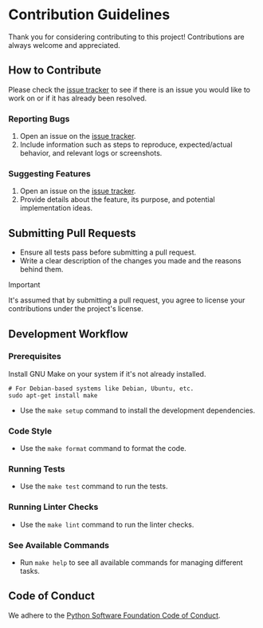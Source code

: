 # Contribution Guidelines

Thank you for considering contributing to this project!
Contributions are always welcome and appreciated.

## How to Contribute

Please check the [issue tracker](https://github.com/habedi/cogitator/issues) to see if there is an issue you
would like to work on or if it has already been resolved.

### Reporting Bugs

1. Open an issue on the [issue tracker](https://github.com/habedi/cogitator/issues).
2. Include information such as steps to reproduce, expected/actual behavior, and relevant logs or screenshots.

### Suggesting Features

1. Open an issue on the [issue tracker](https://github.com/habedi/cogitator/issues).
2. Provide details about the feature, its purpose, and potential implementation ideas.

## Submitting Pull Requests

- Ensure all tests pass before submitting a pull request.
- Write a clear description of the changes you made and the reasons behind them.

> [!IMPORTANT]
> It's assumed that by submitting a pull request, you agree to license your contributions under the project's license.

## Development Workflow

### Prerequisites

Install GNU Make on your system if it's not already installed.

```shell
# For Debian-based systems like Debian, Ubuntu, etc.
sudo apt-get install make
```

- Use the `make setup` command to install the development dependencies.

### Code Style

- Use the `make format` command to format the code.

### Running Tests

- Use the `make test` command to run the tests.

### Running Linter Checks

- Use the `make lint` command to run the linter checks.

### See Available Commands

- Run `make help` to see all available commands for managing different tasks.

## Code of Conduct

We adhere to the [Python Software Foundation Code of Conduct](https://policies.python.org/python.org/code-of-conduct).
